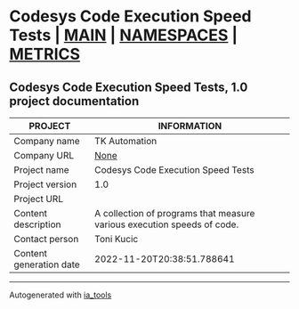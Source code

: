 # Codesys Code Execution Speed Tests | [MAIN] | [NAMESPACES] | [METRICS]  

## Codesys Code Execution Speed Tests, 1.0 project documentation

| PROJECT | INFORMATION |
| ---- | ---- |
| Company name            | TK Automation |  
| Company URL             | [None](None) |  
| Project name            | Codesys Code Execution Speed Tests |  
| Project version         | 1.0 |  
| Project URL             | []() |  
| Content description     | A collection of programs that measure various execution speeds of code. |  
| Contact person          | Toni Kucic |  
| Content generation date | 2022-11-20T20:38:51.788641 |  

---
Autogenerated with [ia_tools](https://github.com/tkucic/ia_tools)  

[MAIN]: index_st.md
[NAMESPACES]: docs/ns/nsList_st.md
[METRICS]: docs/metrics_st.md
